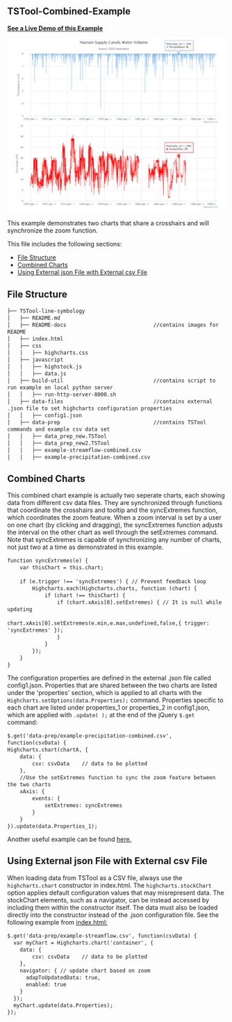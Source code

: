 ## TSTool-Combined-Example
<a href="http://github.openwaterfoundation.org/owf-lib-viz-highcharts-js/Timeseries/TSTool-Combined-Example/"><b>See a Live Demo of this Example</b></a>

![](README-docs/TS-Tool-Combined-Example.png)

This example demonstrates two charts that share a crosshairs and will synchronize the zoom function.

This file includes the following sections:

* [File Structure](#file-structure)
* [Combined Charts](#combined-charts)
* [Using External json File with External csv File](#using-external-json-file-with-external-csv-file)

## File Structure

```
├── TSTool-line-symbology
│   ├── README.md
│   ├── README-docs                            //contains images for README
│   ├── index.html
│   ├── css
│   │   ├── highcharts.css
│   ├── javascript
│   │   ├── highstock.js
│   │   ├── data.js
│   ├── build-util                             //contains script to run example on local python server
│   │   ├── run-http-server-8000.sh
│   ├── data-files                             //contains external .json file to set highcharts configuration properties
│   │   ├── config1.json
│   ├── data-prep                              //contains TSTool commands and example csv data set
│   │   ├── data_prep_new.TSTool
│   │   ├── data_prep_new2.TSTool
│   │   ├── example-streamflow-combined.csv
│   │   ├── example-precipitation-combined.csv
```

## Combined Charts

This combined chart example is actually two seperate charts, each showing data from different csv data files.  They are synchronized through functions that coordinate the crosshairs and tooltip and the syncExtremes function, which coordinates the zoom feature.  When a zoom interval is set by a user on one chart (by clicking and dragging), the syncExtremes function adjusts the interval on the other chart as well through the setExtremes command.  Note that syncExtremes is capable of synchronizing any number of charts, not just two at a time as demonstrated in this example.

```
function syncExtremes(e) {
    var thisChart = this.chart;

    if (e.trigger !== 'syncExtremes') { // Prevent feedback loop
        Highcharts.each(Highcharts.charts, function (chart) {
            if (chart !== thisChart) {
                if (chart.xAxis[0].setExtremes) { // It is null while updating
                    chart.xAxis[0].setExtremes(e.min,e.max,undefined,false,{ trigger: 'syncExtremes' });
                }
            }
        });
    }
}
```

The configuration properties are defined in the external .json file called config1.json. Properties that are shared between the two charts are listed under the 'properties' section, which is applied to all charts with the `Highcharts.setOptions(data.Properties);` command. Properties specific to each chart are listed under properties_1 or properties_2 in config1.json, which are applied with `.update( );` at the end of the jQuery `$.get` command:

```
$.get('data-prep/example-precipitation-combined.csv', function(csvData) {
Highcharts.chart(chartA, {
    data: {
        csv: csvData    // data to be plotted
    },
    //Use the setExtremes function to sync the zoom feature between the two charts
    xAxis: {
        events: {
            setExtremes: syncExtremes
        }
    }
}).update(data.Properties_1);
```

Another useful example can be found [here.](https://www.highcharts.com/demo/synchronized-charts)


## Using External json File with External csv File

When loading data from TSTool as a CSV file, always use the `highcharts.chart` constructor in index.html.  The `highcharts.stockChart` option applies default configuration values that may misrepresent data.  The stockChart elements, such as a navigator, can be instead accessed by including them within the constructor itself.  The data must also be loaded directly into the constructor instead of the .json configuration file.  See the following example from [index.html:](index.html)

```
$.get('data-prep/example-streamflow.csv', function(csvData) {
  var myChart = Highcharts.chart('container', {
    data: {
        csv: csvData    // data to be plotted
    },
    navigator: { // update chart based on zoom
      adapToUpdatedData: true,
      enabled: true
    }
  });
  myChart.update(data.Properties);
});
```
